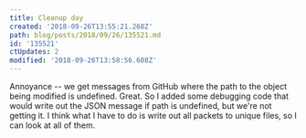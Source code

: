 ```yaml
---
title: Cleanup day
created: '2018-09-26T13:55:21.268Z'
path: blog/posts/2018/09/26/135521.md
id: '135521'
ctUpdates: 2
modified: '2018-09-26T13:58:56.608Z'
---
```

Annoyance -- we get messages from GitHub where the path to the object being modified is undefined. Great. So I added some debugging code that would write out the JSON message if path is undefined, but we're not getting it. I think what I have to do is write out all packets to unique files, so I can look at all of them.